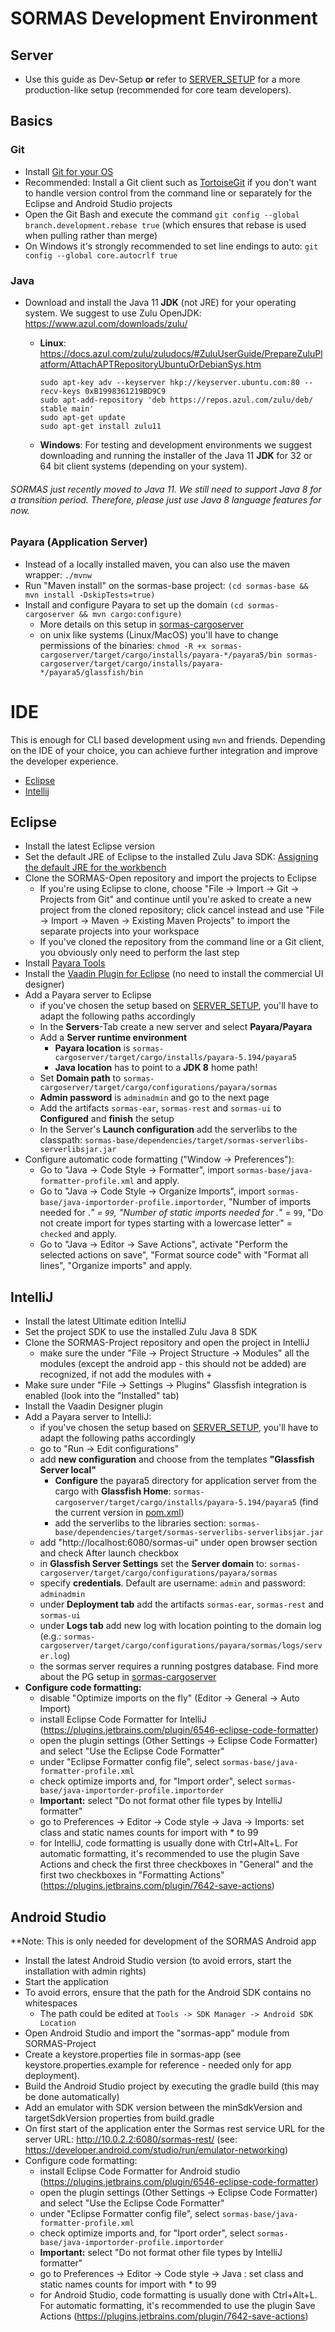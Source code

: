 
# SORMAS Development Environment

## Server
- Use this guide as Dev-Setup **or** refer to [SERVER_SETUP](SERVER_SETUP.md) for a more production-like setup (recommended for core team developers).

## Basics

### Git
- Install [Git for your OS](https://git-scm.com/downloads)
- Recommended: Install a Git client such as [TortoiseGit](https://tortoisegit.org/) if you don't want to handle version control from the command line or separately for the Eclipse and Android Studio projects
- Open the Git Bash and execute the command `git config --global branch.development.rebase true` (which ensures that rebase is used when pulling rather than merge)
- On Windows it's strongly recommended to set line endings to auto: `git config --global core.autocrlf true`

### Java
- Download and install the Java 11 **JDK** (not JRE) for your operating system. We suggest to use Zulu OpenJDK: https://www.azul.com/downloads/zulu/
  * **Linux**: https://docs.azul.com/zulu/zuludocs/#ZuluUserGuide/PrepareZuluPlatform/AttachAPTRepositoryUbuntuOrDebianSys.htm
        
		sudo apt-key adv --keyserver hkp://keyserver.ubuntu.com:80 --recv-keys 0xB1998361219BD9C9
		sudo apt-add-repository 'deb https://repos.azul.com/zulu/deb/ stable main'
		sudo apt-get update
		sudo apt-get install zulu11
  - **Windows**: For testing and development environments we suggest downloading and running the installer of the Java 11 **JDK** for 32 or 64 bit client systems (depending on your system).

###### SORMAS just recently moved to Java 11. We still need to support Java 8 for a transition period. Therefore, please just use Java 8 language features for now.

### Payara (Application Server)
- Instead of a locally installed maven, you can also use the maven wrapper: `./mvnw`
- Run "Maven install" on the sormas-base project: `(cd sormas-base && mvn install -DskipTests=true)`
- Install and configure Payara to set up the domain `(cd sormas-cargoserver && mvn cargo:configure)`
    - More details on this setup in [sormas-cargoserver](sormas-cargoserver/README.md)
    - on unix like systems (Linux/MacOS) you'll have to change permissions of the binaries: `chmod -R +x sormas-cargoserver/target/cargo/installs/payara-*/payara5/bin sormas-cargoserver/target/cargo/installs/payara-*/payara5/glassfish/bin`

# IDE

This is enough for CLI based development using `mvn` and friends.
Depending on the IDE of your choice, you can achieve further integration and improve the developer
experience.

 * [Eclipse](#Eclipse)
 * [Intellij](#IntelliJ)
        
## Eclipse
- Install the latest Eclipse version
- Set the default JRE of Eclipse to the installed Zulu Java SDK: [Assigning the default JRE for the workbench ](https://help.eclipse.org/kepler/index.jsp?topic=%2Forg.eclipse.jdt.doc.user%2Ftasks%2Ftask-assign_default_jre.htm)
- Clone the SORMAS-Open repository and import the projects to Eclipse
	- If you're using Eclipse to clone, choose "File -> Import -> Git -> Projects from Git" and continue until you're asked to create a new project from the cloned repository; click cancel instead and use "File -> Import -> Maven -> Existing Maven Projects" to import the separate projects into your workspace
	- If you've cloned the repository from the command line or a Git client, you obviously only need to perform the last step
- Install [Payara Tools](https://marketplace.eclipse.org/content/payara-tools)
- Install the [Vaadin Plugin for Eclipse](https://marketplace.eclipse.org/content/vaadin-plugin-eclipse) (no need to install the commercial UI designer)
- Add a Payara server to Eclipse 
    - if you've chosen the setup based on [SERVER_SETUP](SERVER_SETUP.md), you'll have to adapt the following paths accordingly
    - In the **Servers**-Tab create a new server and select **Payara/Payara**
    - Add a **Server runtime environment** 
        - **Payara location** is `sormas-cargoserver/target/cargo/installs/payara-5.194/payara5`
        - **Java location** has to point to a **JDK 8** home path!
    - Set **Domain path** to `sormas-cargoserver/target/cargo/configurations/payara/sormas`
    - **Admin password** is `adminadmin` and go to the next page
    - Add the artifacts `sormas-ear`, `sormas-rest` and `sormas-ui` to **Configured** and **finish** the setup
    - In the Server's **Launch configuration** add the serverlibs to the classpath: `sormas-base/dependencies/target/sormas-serverlibs-serverlibsjar.jar`
- Configure automatic code formatting ("Window -> Preferences"):
    - Go to "Java -> Code Style -> Formatter", import ``sormas-base/java-formatter-profile.xml`` and apply.
    - Go to "Java -> Code Style -> Organize Imports", import ``sormas-base/java-importorder-profile.importorder``, "Number of imports needed for .*" = ``99``, "Number of static imports needed for .*" = ``99``, "Do not create import for types starting with a lowercase letter" = ``checked`` and apply.
    - Go to "Java -> Editor -> Save Actions", activate "Perform the selected actions on save", "Format source code" with "Format all lines", "Organize imports" and apply.

## IntelliJ
- Install the latest Ultimate edition IntelliJ
- Set the project SDK to use the installed Zulu Java 8 SDK
- Clone the SORMAS-Project repository and open the project in IntelliJ
	- make sure the under "File -> Project Structure -> Modules" all the modules (except the android app - this should not be added) are recognized, if not add the modules with +
- Make sure under "File -> Settings -> Plugins" Glassfish integration is enabled (look into the "Installed" tab)
- Install the Vaadin Designer plugin
- Add a Payara server to IntelliJ:
    - if you've chosen the setup based on [SERVER_SETUP](SERVER_SETUP.md), you'll have to adapt the following paths accordingly
	- go to "Run -> Edit configurations"
	- add **new configuration** and choose from the templates **"Glassfish Server local"**
	    - **Configure** the payara5 directory for application server from the cargo with **Glassfish Home**: `sormas-cargoserver/target/cargo/installs/payara-5.194/payara5` (find the current version in [pom.xml](sormas-cargoserver/pom.xml))
	    - add the serverlibs to the libraries section: `sormas-base/dependencies/target/sormas-serverlibs-serverlibsjar.jar`
	- add "http://localhost:6080/sormas-ui" under open browser section and check After launch checkbox
    - in **Glassfish Server Settings** set the **Server domain** to: `sormas-cargoserver/target/cargo/configurations/payara/sormas` 
    - specify **credentials**. Default are username: `admin` and password: `adminadmin`
	- under **Deployment tab** add the artifacts `sormas-ear`, `sormas-rest` and `sormas-ui`
	- under **Logs tab** add new log with location pointing to the domain log (e.g.: `sormas-cargoserver/target/cargo/configurations/payara/sormas/logs/server.log`)
	- the sormas server requires a running postgres database. Find more about the PG setup in [sormas-cargoserver](sormas-cargoserver/README.md)
- **Configure code formatting:**
	- disable "Optimize imports on the fly" (Editor -> General -> Auto Import)
	- install Eclipse Code Formatter for IntelliJ (https://plugins.jetbrains.com/plugin/6546-eclipse-code-formatter)
	- open the plugin settings (Other Settings -> Eclipse Code Formatter) and select "Use the Eclipse Code Formatter"
	- under "Eclipse Formatter config file", select ``sormas-base/java-formatter-profile.xml``
	- check optimize imports and, for "Import order", select ``sormas-base/java-importorder-profile.importorder``
	- **Important:** select "Do not format other file types by IntelliJ formatter"
	- go to Preferences -> Editor -> Code style -> Java -> Imports: set class and static names counts for import with * to 99
	- for IntelliJ, code formatting is usually done with Ctrl+Alt+L. For automatic formatting, it's recommended to use the plugin Save Actions and check the first three checkboxes in "General" and the first two checkboxes in "Formatting Actions" (https://plugins.jetbrains.com/plugin/7642-save-actions)

## Android Studio
**Note: This is only needed for development of the SORMAS Android app
* Install the latest Android Studio version (to avoid errors, start the installation with admin rights)
* Start the application
* To avoid errors, ensure that the path for the Android SDK contains no whitespaces
	* The path could be edited at ``Tools -> SDK Manager -> Android SDK Location``
* Open Android Studio and import the "sormas-app" module from SORMAS-Project
* Create a keystore.properties file in sormas-app (see keystore.properties.example for reference - needed only for app deployment).
* Build the Android Studio project by executing the gradle build (this may be done automatically)
* Add an emulator with SDK version between the minSdkVersion and targetSdkVersion properties from build.gradle
* On first start of the application enter the Sormas rest service URL for the server URL: http://10.0.2.2:6080/sormas-rest/ (see: https://developer.android.com/studio/run/emulator-networking)
* Configure code formatting:
	- install Eclipse Code Formatter for Android studio (https://plugins.jetbrains.com/plugin/6546-eclipse-code-formatter)
	- open the plugin settings (Other Settings -> Eclipse Code Formatter) and select "Use the Eclipse Code Formatter"
	- under "Eclipse Formatter config file", select ``sormas-base/java-formatter-profile.xml``
	- check optimize imports and, for "Iport order", select ``sormas-base/java-importorder-profile.importorder``
	- **Important:** select "Do not format other file types by IntelliJ formatter"
	- go to Preferences -> Editor -> Code style -> Java : set class and static names counts for import with * to 99
	- for Android Studio, code formatting is usually done with Ctrl+Alt+L. For automatic formatting, it's recommended to use the plugin Save Actions (https://plugins.jetbrains.com/plugin/7642-save-actions)
